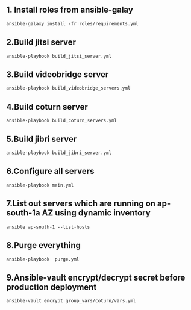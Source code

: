 ## 1. Install roles from ansible-galay 
```
ansible-galaxy install -fr roles/requirements.yml
```

## 2.Build jitsi server
```
ansible-playbook build_jitsi_server.yml 
```

## 3.Build videobridge server 
```
ansible-playbook build_videobridge_servers.yml 
```

## 4.Build coturn server 
```
ansible-playbook build_coturn_servers.yml 
```

## 5.Build jibri server 
```
ansible-playbook build_jibri_server.yml
```

## 6.Configure all servers 
```
ansible-playbook main.yml
```

## 7.List out servers which are running on ap-south-1a AZ using dynamic inventory
```
ansible ap-south-1 --list-hosts
```

## 8.Purge everything 
```
ansible-playbook  purge.yml
```

## 9.Ansible-vault encrypt/decrypt secret before production deployment  
```
ansible-vault encrypt group_vars/coturn/vars.yml
```
